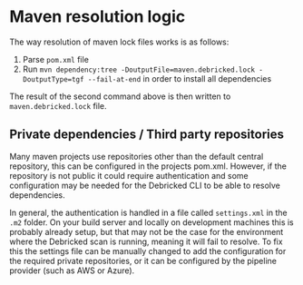 # Maven resolution logic

The way resolution of maven lock files works is as follows:

1. Parse `pom.xml` file 
2. Run `mvn dependency:tree -DoutputFile=maven.debricked.lock -DoutputType=tgf --fail-at-end` in order to install all dependencies

The result of the second command above is then written to `maven.debricked.lock` file.

## Private dependencies / Third party repositories

Many maven projects use repositories other than the default central repository, this can be configured in the projects pom.xml.
However, if the repository is not public it could require authentication and some configuration may be needed for the Debricked CLI to be able to resolve dependencies.

In general, the authentication is handled in a file called `settings.xml` in the `.m2` folder. On your build server and locally on development machines this is probably
already setup, but that may not be the case for the environment where the Debricked scan is running, meaning it will fail to resolve.
To fix this the settings file can be manually changed to add the configuration for the required private repositories, or it can be configured by the pipeline provider (such as AWS or Azure).
